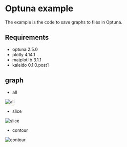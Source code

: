 # Optuna example

The example is the code to save graphs to files in Optuna.

## Requirements

- optuna            2.5.0
- plotly            4.14.1
- matplotlib        3.1.1
- kaleido           0.1.0.post1

## graph
- all

![all](https://user-images.githubusercontent.com/43694878/123291665-46165980-d54d-11eb-87d8-99f245a807b9.png)

- slice

![slice](https://user-images.githubusercontent.com/43694878/123291683-4ca4d100-d54d-11eb-9ce2-1f8ae5792bdf.png)

- contour

![contour](https://user-images.githubusercontent.com/43694878/123291706-51698500-d54d-11eb-9e9e-52d4bf2a15a6.png)
